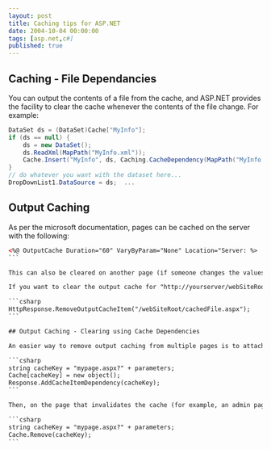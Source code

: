 ```yaml
---
layout: post
title: Caching tips for ASP.NET
date: 2004-10-04 00:00:00
tags: [asp.net,c#]
published: true
---
```


## Caching - File Dependancies

You can output the contents of a file from the cache, and ASP.NET provides the facility to clear the cache whenever the contents of the file change. For example:

```csharp
DataSet ds = (DataSet)Cache["MyInfo"];
if (ds == null) {
	ds = new DataSet();
	ds.ReadXml(MapPath("MyInfo.xml"));
	Cache.Insert("MyInfo", ds, Caching.CacheDependency(MapPath("MyInfo.xml")));
}
// do whatever you want with the dataset here...
DropDownList1.DataSource = ds;  ...
```
  
## Output Caching

As per the microsoft documentation, pages can be cached on the server with the following:

````html
<%@ OutputCache Duration="60" VaryByParam="None" Location="Server: %>
```

This can also be cleared on another page (if someone changes the values to be shown on an item, for example), using the static RemoveOutputCacheItem method.

If you want to clear the output cache for "http://yourserver/webSiteRoot/cachedFile.aspx", then in your page that does the clear call, do the following:

```csharp
HttpResponse.RemoveOutputCacheItem("/webSiteRoot/cachedFile.aspx"); 
```

## Output Caching - Clearing using Cache Dependencies

An easier way to remove output caching from multiple pages is to attach a cache dependency on those pages. In the page that is actually cached:

```csharp
string cacheKey = "mypage.aspx?" + parameters; 
Cache[cacheKey] = new object(); 
Response.AddCacheItemDependency(cacheKey); 
```

Then, on the page that invalidates the cache (for example, an admin page that inserts/updates database records):

```csharp
string cacheKey = "mypage.aspx?" + parameters; 
Cache.Remove(cacheKey); 
```
